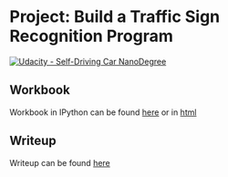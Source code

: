 # Project: Build a Traffic Sign Recognition Program
[![Udacity - Self-Driving Car NanoDegree](https://s3.amazonaws.com/udacity-sdc/github/shield-carnd.svg)](http://www.udacity.com/drive)

## Workbook

Workbook in IPython can be found  [here](https://github.com/jaxanc/CarND-Traffic-Sign-Classifier-Project/blob/master/Traffic_Sign_Classifier.ipynb) or in [html](https://github.com/jaxanc/CarND-Traffic-Sign-Classifier-Project/blob/master/report.html)

## Writeup

Writeup can be found [here](https://github.com/jaxanc/CarND-Traffic-Sign-Classifier-Project/blob/master/writeup.md)

